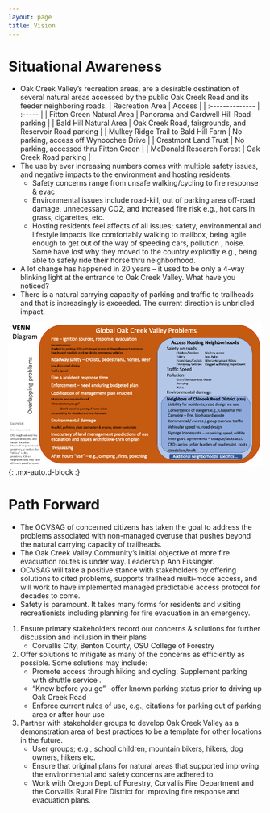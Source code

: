 ```yaml
---
layout: page
title: Vision
---
```


# Situational Awareness

- Oak Creek Valley’s recreation areas, are a desirable destination of several natural areas accessed by the public Oak Creek Road and its feeder neighboring roads.
    | Recreation Area | Access |
    | :-------------- | :----- |
    | Fitton Green Natural Area | Panorama and Cardwell Hill Road parking |
    | Bald Hill Natural Area | Oak Creek Road, fairgrounds, and Reservoir Road parking |
    | Mulkey Ridge Trail to Bald Hill Farm | No parking, access off Wynoochee Drive |
    | Crestmont Land Trust | No parking, accessed thru Fitton Green |
    | McDonald Research Forest | Oak Creek Road parking |
- The use by ever increasing numbers comes with multiple safety issues, and negative impacts to the environment and hosting residents.
    - Safety concerns range from unsafe walking/cycling to fire response & evac
    - Environmental issues include road-kill, out of parking area off-road damage, unnecessary CO2, and  increased fire risk e.g., hot cars in grass, cigarettes, etc.
    - Hosting residents feel affects of all issues; safety, environmental and lifestyle impacts like comfortably walking to mailbox, being agile enough to get out of the way of speeding cars, pollution , noise.  Some have lost why they moved to the country explicitly e.g., being able to safely ride their horse thru neighborhood.
- A lot change has happened in 20 years – it used to be only a 4-way blinking light at the entrance to Oak Creek Valley.  What have you noticed?
- There is a natural carrying capacity of parking and traffic to trailheads and that is increasingly is exceeded.   The current direction is unbridled impact.

![Venn](/assets/img/venn.png){: .mx-auto.d-block :}

# Path Forward

- The OCVSAG of concerned citizens has taken the goal to address the problems associated with non-managed overuse that  pushes beyond the natural carrying capacity of trailheads. 
- The Oak Creek Valley Community’s initial objective of more fire evacuation routes is under way.  Leadership Ann Eissinger.
- OCVSAG will take a positive stance with stakeholders by offering solutions to cited problems, supports trailhead multi-mode access, and will work to have implemented managed  predictable access protocol for decades to come.
- Safety is paramount.  It takes many forms for residents and visiting recreationists including planning for fire evacuation in an emergency.

1. Ensure primary stakeholders record our concerns & solutions for further discussion and inclusion in their plans
    - Corvallis City, Benton County, OSU College of Forestry
2. Offer solutions to mitigate as many of the concerns as efficiently as possible.  Some solutions may include:
    - Promote access through hiking and cycling.  Supplement parking with shuttle service .
    - “Know before you go” –offer known parking status prior to driving up Oak Creek Road
    - Enforce current rules of use, e.g., citations for parking out of parking area or after hour use
3. Partner with stakeholder groups to develop Oak Creek Valley as a demonstration area of best practices to be a template for other locations in the future.
    - User groups; e.g., school children, mountain bikers, hikers, dog owners, hikers etc.
    - Ensure that original plans for natural areas that supported improving the environmental and safety concerns are adhered to.
    - Work with Oregon Dept. of Forestry, Corvallis Fire Department and the Corvallis Rural Fire District for improving fire response and evacuation plans.
